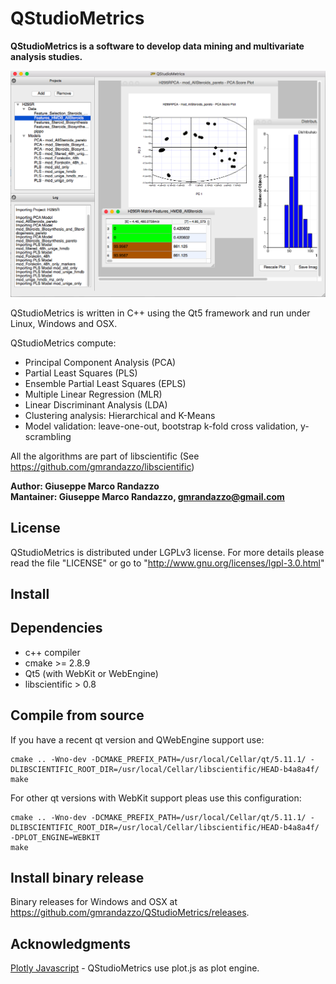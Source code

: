 QStudioMetrics
==============

**QStudioMetrics is a software to develop data mining and multivariate analysis studies.**

![ScreenShot](https://github.com/gmrandazzo/QStudioMetrics/blob/master/vars/qsmgui.png)

QStudioMetrics is written in C++ using the Qt5 framework and run under Linux, Windows and OSX.

QStudioMetrics compute:
  - Principal Component Analysis (PCA)
  - Partial Least Squares (PLS)
  - Ensemble Partial Least Squares (EPLS)
  - Multiple Linear Regression (MLR)
  - Linear Discriminant Analysis (LDA)
  - Clustering analysis: Hierarchical and K-Means
  - Model validation: leave-one-out, bootstrap k-fold cross validation, y-scrambling


All the algorithms are part of libscientific (See https://github.com/gmrandazzo/libscientific)

**Author: Giuseppe Marco Randazzo <br/>
Mantainer: Giuseppe Marco Randazzo, gmrandazzo@gmail.com <br/>**

License
-------

QStudioMetrics is distributed under LGPLv3 license.
For more details please read the file "LICENSE" or go to "http://www.gnu.org/licenses/lgpl-3.0.html"

Install
-------

## Dependencies
- c++ compiler
- cmake >= 2.8.9
- Qt5 (with WebKit or WebEngine)
- libscientific > 0.8

## Compile from source

If you have a recent qt version and QWebEngine support use:

```
cmake .. -Wno-dev -DCMAKE_PREFIX_PATH=/usr/local/Cellar/qt/5.11.1/ -DLIBSCIENTIFIC_ROOT_DIR=/usr/local/Cellar/libscientific/HEAD-b4a8a4f/
make
```

For other qt versions with WebKit support pleas use this configuration:

```
cmake .. -Wno-dev -DCMAKE_PREFIX_PATH=/usr/local/Cellar/qt/5.11.1/ -DLIBSCIENTIFIC_ROOT_DIR=/usr/local/Cellar/libscientific/HEAD-b4a8a4f/ -DPLOT_ENGINE=WEBKIT
make
```

## Install binary release

Binary releases for Windows and OSX at <https://github.com/gmrandazzo/QStudioMetrics/releases>.

## Acknowledgments

[Plotly Javascript](https://plotly.com/javascript/) - QStudioMetrics use plot.js as plot engine.
 



